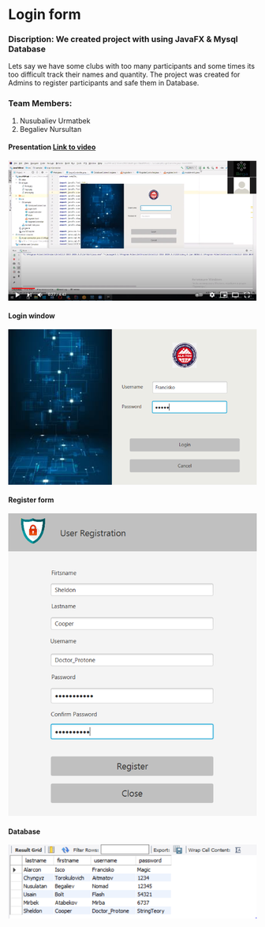 # Login form
### Discription: We created project with using JavaFX & Mysql Database 
Lets say we have some clubs with too many participants and some times its too difficult track their names and quantity.
The project was created for Admins to register participants and safe them in Database.
### Team Members: 
1. Nusubaliev Urmatbek
2. Begaliev Nursultan 

#### Presentation [Link to video](https://youtu.be/gOi2_r7J_rM)
[![Watch the video](https://github.com/Urmatbek-312/JavaFXFinal/blob/master/images/image-login-form.PNG)](https://youtu.be/gOi2_r7J_rM)

#### Login window

![Login form](https://github.com/Urmatbek-312/JavaFXFinal/blob/master/images/Login%20form-%201.PNG)

#### Register form

![Register form](https://github.com/Urmatbek-312/JavaFXFinal/blob/master/images/Register%20form%20-%202.PNG)

#### Database 

![database](https://github.com/Urmatbek-312/JavaFXFinal/blob/master/images/Database%20form.PNG)
